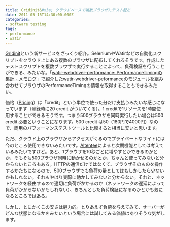 ```yaml
---
title: Gridinit&#x3a; クラウドベースで複数ブラウザにテスト配布
date: 2011-05-15T14:30:00.000Z
categories:
- software testing
tags:
- performance
- watir
---
```

[Gridinit](http://gridinit.com/)という新サービスをざっくり紹介。SeleniumやWatirなどの自動化スクリプトをクラウド上にある複数のブラウザに配布してくれるそうです。作成したテストスクリプトを複数ブラウザで実行することによって、負荷検証を行うことができる、みたいな。「[watir-webdriver-performance: PerformanceTimingの集計 - メモログ](/blog//2011/04/watir-webdriver-performance/)」で紹介したwatir-webdriver-peformanceのモジュールを組み合わせてブラウザのPerformanceTimingの情報を取得することもできるみたい。

<!-- more -->

価格（[Pricing](http://gridinit.com/public/pricing)）は「credit」という単位で使った分だけ支払うみたいな感じになっています（登録時に20 credit がついてくる）。1 creditで1リソースを1時間使用することができるそうです。つまり500ブラウザを同時実行したい場合は500 credit 必要ということになります。500 credit は50$（1$80円で4000円）なので、商用のパフォーマンステストツールと比較すると相当に安いと思います。

ただ、クラウド上のブラウザからアクセスがくるのでプライベートなサイトには今のところ使用できないみたいです。[Altentee](http://altentee.com/blogs/2011/gridinit-beta-released/)によると次期機能としては考えているみたいですけど。あと、1ブラウザを10秒ごとに増やすとかできるのかとか、そもそも500ブラウザ同時に動かせるのかとか、ちゃんと使ってみないと分からないところもある。HTTPの通信だけではなくて、ブラウザそのものを操作するかたちになるので、500ブラウザでも負荷の量としてはもしかしたら少ないかもしれない。それもやはり実際に動かしてみないと分からない。それと、ネットワークを経由するので適切に負荷がかかるのか（ネットワークの遅延によって負荷がかからないかもしれない）、きちんとした負荷検証になるのかとかも気になるところではある。

しかし、とにかくこの安さは魅力的。とりあえず負荷を与えてみて、サーバーがどんな状態になるかをみたいという場合には試してみる価値はありそうな気がします。
